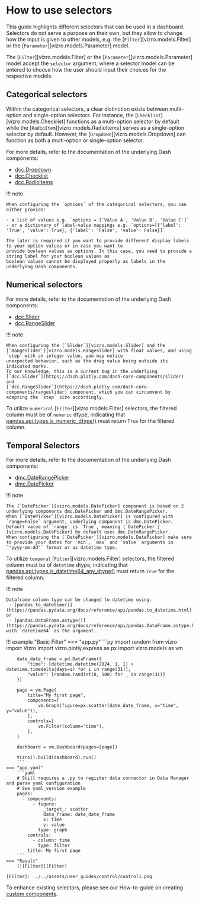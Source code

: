 # How to use selectors

This guide highlights different selectors that can be used in a dashboard. Selectors do not serve a purpose on their own, but they allow to change how the input is given to other models, e.g. the [`Filter`][vizro.models.Filter] or the [`Parameter`][vizro.models.Parameter] model.

The [`Filter`][vizro.models.Filter] or the [`Parameter`][vizro.models.Parameter] model accept the `selector` argument, where a selector model can be entered to choose how the user should input their choices for the respective models.

## Categorical selectors

Within the categorical selectors, a clear distinction exists between multi-option and single-option selectors.
For instance, the [`Checklist`][vizro.models.Checklist] functions as a multi-option selector by default while
the [`RadioItem`][vizro.models.RadioItems] serves as a single-option selector by default. However, the
[`Dropdown`][vizro.models.Dropdown] can function as both a multi-option or single-option selector.

For more details, refer to the documentation of the underlying Dash components:

- [dcc.Dropdown](https://dash.plotly.com/dash-core-components/dropdown)
- [dcc.Checklist](https://dash.plotly.com/dash-core-components/checklist)
- [dcc.RadioItems](https://dash.plotly.com/dash-core-components/radioitems)

!!! note

    When configuring the `options` of the categorical selectors, you can either provide:

    - a list of values e.g. `options = ['Value A', 'Value B', 'Value C']`
    - or a dictionary of label-value mappings e.g. `options=[{'label': 'True', 'value': True}, {'label': 'False', 'value': False}]`

    The later is required if you want to provide different display labels to your option values or in case you want to
    provide boolean values as options. In this case, you need to provide a string label for your boolean values as
    boolean values cannot be displayed properly as labels in the underlying Dash components.

## Numerical selectors

For more details, refer to the documentation of the underlying Dash components:

- [dcc.Slider](https://dash.plotly.com/dash-core-components/slider])
- [dcc.RangeSlider](https://dash.plotly.com/dash-core-components/rangeslider])

!!! note

    When configuring the [`Slider`][vizro.models.Slider] and the [`RangeSlider`][vizro.models.RangeSlider] with float values, and using `step` with an integer value, you may notice
    unexpected behavior, such as the drag value being outside its indicated marks.
    To our knowledge, this is a current bug in the underlying [`dcc.Slider`](https://dash.plotly.com/dash-core-components/slider) and
    [`dcc.RangeSlider`](https://dash.plotly.com/dash-core-components/rangeslider) component, which you can circumvent by adapting the `step` size accordingly.

To utilize `numerical` [`Filter`][vizro.models.Filter] selectors, the filtered column must be of `numeric` dtype,
indicating that [pandas.api.types.is_numeric_dtype()](https://pandas.pydata.org/docs/reference/api/pandas.api.types.is_numeric_dtype.html) must return `True` for the filtered column.

## Temporal Selectors

For more details, refer to the documentation of the underlying Dash components:

- [dmc.DateRangePicker](https://www.dash-mantine-components.com/components/datepicker#daterangepicker)
- [dmc.DatePicker](https://www.dash-mantine-components.com/components/datepicker)

!!! note

    The [`DatePicker`][vizro.models.DatePicker] component is based on 2 underlying components dmc.DatePicker and dmc.DateRangePicker.
    When [`DatePicker`][vizro.models.DatePicker] is configured with `range=False` argument, underlying component is dmc.DatePicker. Default value of `range` is `True`, meaning [`DatePicker`][vizro.models.DatePicker] by default uses dmc.DateRangePicker.
    When configuring the [`DatePicker`][vizro.models.DatePicker] make sure to provide your dates for `min`, `max` and `value` arguments in `"yyyy-mm-dd"` format or as datetime type.

To utilize `temporal` [`Filter`][vizro.models.Filter] selectors, the filtered column must be of `datetime` dtype,
indicating that [pandas.api.types.is_datetime64_any_dtype()](https://pandas.pydata.org/docs/reference/api/pandas.api.types.is_datetime64_any_dtype.html) must return `True` for the filtered column.

!!! note
    
    Dataframe column type can be changed to datetime using:
     - [pandas.to_datetime()](https://pandas.pydata.org/docs/reference/api/pandas.to_datetime.html) or
     - [pandas.DataFrame.astype()](https://pandas.pydata.org/docs/reference/api/pandas.DataFrame.astype.html) with `datetime64` as the argument.


!!! example "Basic Filter"
    === "app.py"
        ```py
        import random
        from vizro import Vizro
        import vizro.plotly.express as px
        import vizro.models as vm
        
        date_date_frame = pd.DataFrame({
            "time": [datetime.datetime(2024, 1, 1) + datetime.timedelta(days=i) for i in range(31)],
            "value": [random.randint(0, 100) for _ in range(31)]
        })
        
        page = vm.Page(
            title="My first page",
            components=[
                vm.Graph(figure=px.scatter(date_date_frame, x="time", y="value")),
            ],
            controls=[
                vm.Filter(column="time"),
            ],
        )
        
        dashboard = vm.Dashboard(pages=[page])
        
        Vizro().build(dashboard).run()
        ```
    === "app.yaml"
        ```yaml
        # Still requires a .py to register data connector in Data Manager and parse yaml configuration
        # See yaml_version example
        pages:
          - components:
              - figure:
                  _target_: scatter
                  data_frame: date_date_frame
                  x: time
                  y: value
                type: graph
            controls:
              - column: time
                type: filter
            title: My first page
        ```
    === "Result"
        [![Filter]][Filter]

    [Filter]: ../../assets/user_guides/control/control1.png


To enhance existing selectors, please see our How-to-guide on creating [custom components](custom_components.md).
